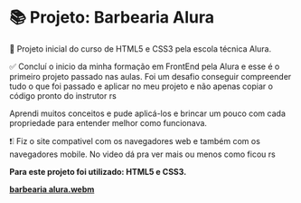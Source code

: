# 📚 Projeto: Barbearia Alura

🚀 Projeto inicial do curso de HTML5 e CSS3 pela escola técnica Alura.

✅ Concluí o inicio da minha formação em FrontEnd pela Alura e esse é o primeiro projeto passado nas aulas. Foi um desafio conseguir compreender tudo o que foi passado e aplicar no meu projeto e não apenas copiar o código pronto do instrutor rs

Aprendi muitos conceitos e pude aplicá-los e brincar um pouco com cada propriedade para entender melhor como funcionava. 

❗❕ Fiz o site compativel com os navegadores web e também com os navegadores mobile. No video dá pra ver mais ou menos como ficou rs

<strong>Para este projeto foi utilizado: HTML5 e CSS3.

[barbearia alura.webm](https://user-images.githubusercontent.com/112431842/196721146-35c7615c-d517-4654-beb2-60bbbced41c9.webm)
